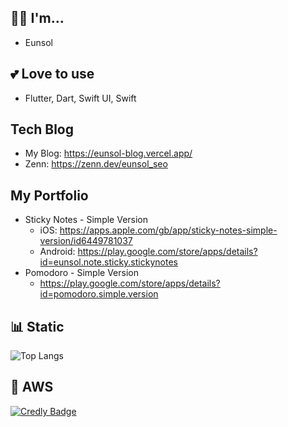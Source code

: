 ## 💁‍♀️ I'm...

- Eunsol

## 💕 Love to use

- Flutter, Dart, Swift UI, Swift

##  Tech Blog

- My Blog: https://eunsol-blog.vercel.app/
- Zenn: https://zenn.dev/eunsol_seo

## My Portfolio
- Sticky Notes - Simple Version
  - iOS: https://apps.apple.com/gb/app/sticky-notes-simple-version/id6449781037
  - Android: https://play.google.com/store/apps/details?id=eunsol.note.sticky.stickynotes
- Pomodoro - Simple Version
  - https://play.google.com/store/apps/details?id=pomodoro.simple.version

## 📊 Static

![Top Langs](https://github-readme-stats.vercel.app/api/top-langs/?username=sashapivovarova&layout=compact)

## 🔭 AWS
[![Credly Badge](https://images.credly.com/size/680x680/images/2784d0d8-327c-406f-971e-9f0e15097003/image.png)](https://www.credly.com/badges/0a27f284-1bf9-47e9-b9fc-c6c82bc3c75d/public_url)


<!--
**sashapivovarova/sashapivovarova** is a ✨ _special_ ✨ repository because its `README.md` (this file) appears on your GitHub profile.

Here are some ideas to get you started:

- 🔭 I’m currently working on ...
- 🌱 I’m currently learning ...
- 👯 I’m looking to collaborate on ...
- 🤔 I’m looking for help with ...
- 💬 Ask me about ...
- 📫 How to reach me: ...
- 😄 Pronouns: ...
- ⚡ Fun fact: ...



<a href="https://apps.apple.com/gb/app/sticky-notes-simple-version/id6449781037" target="_blank"><img src="https://img.shieds.io/badge/StickyNotes-grey?style=flat&logo=#0D96F6&logoColor=white"/></a>

-->
